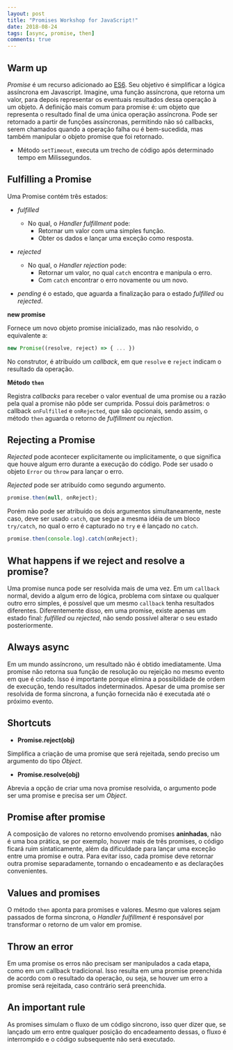```yaml
---
layout: post
title: "Promises Workshop for JavaScript!"
date: 2018-08-24
tags: [async, promise, then]
comments: true
---
```


## Warm up

_Promise_ é um recurso adicionado ao [ES6](https://tc39.github.io/ecma262/#sec-promise-objects).
Seu objetivo é simplificar a lógica assíncrona em Javascript. Imagine, uma função assíncrona, 
que retorna um valor, para depois representar os eventuais resultados dessa operação à 
um objeto. A definição mais comum para promise é: um objeto que representa o resultado final de 
uma única operação assíncrona. Pode ser retornado a partir de funções assíncronas, permitindo 
não só callbacks, serem chamados quando a operação falha ou é bem-sucedida, mas também manipular 
o objeto promise que foi retornado.

- Método `setTimeout`, executa um trecho de código após determinado tempo em Milissegundos.

## Fulfilling a Promise

Uma Promise contém três estados:

- _fulfilled_
  - No qual, o _Handler fulfillment_ pode:
    - Retornar um valor com uma simples função.
    - Obter os dados e lançar uma exceção como resposta.

- _rejected_
  - No qual, o _Handler rejection_ pode:
    - Retornar um valor, no qual `catch` encontra e manipula o erro.
    - Com `catch` encontrar o erro novamente ou um novo. 

- _pending_ é o estado, que aguarda a finalização para o estado _fulfilled_ ou _rejected_.

**new promise**

Fornece um novo objeto promise inicializado, mas não resolvido, o equivalente a:

```js
new Promise((resolve, reject) => { ... })
```

No construtor, é atribuído um _callback_, em que `resolve` e `reject` indicam o resultado
da operação.

**Método `then`** 

Registra _callbacks_ para receber o valor eventual de uma promise ou a razão pela qual 
a promise não pôde ser cumprida. Possui dois parâmetros: o callback `onFulfilled` e 
`onRejected`, que são opcionais, sendo assim, o método `then` aguarda o retorno de 
_fulfillment_ ou _rejection_.

## Rejecting a Promise

_Rejected_ pode acontecer explicitamente ou implicitamente, o que significa que houve
algum erro durante a execução do código. Pode ser usado o objeto `Error` ou `throw` 
para lançar o erro. 

_Rejected_ pode ser atribuído como segundo argumento.

```js
promise.then(null, onReject);
```

Porém não pode ser atribuído os dois argumentos simultaneamente, neste caso, 
deve ser usado `catch`, que segue a mesma idéia de um bloco `try/catch`, no 
qual o erro é capturado no `try` e é lançado no `catch`.

```js
promise.then(console.log).catch(onReject);
```

## What happens if we reject and resolve a promise?

Uma promise nunca pode ser resolvida mais de uma vez. Em um `callback` normal, 
devido a algum erro de lógica, problema com sintaxe ou qualquer outro erro simples, 
é possível que um mesmo `callback` tenha resultados diferentes. Diferentemente disso, 
em uma promise, existe apenas um estado final: _fulfilled_ ou _rejected_, não sendo 
possível alterar o seu estado posteriormente.

## Always async

Em um mundo assíncrono, um resultado não é obtido imediatamente. Uma promise não 
retorna sua função de resolução ou rejeição no mesmo evento em que é criado.
Isso é importante porque elimina a possibilidade de ordem de execução, tendo 
resultados indeterminados. Apesar de uma promise ser resolvida de forma síncrona,
a função fornecida não é executada até o próximo evento.

## Shortcuts

- **Promise.reject(obj)**

Simplifica a criação de uma promise que será rejeitada, sendo preciso um argumento 
do tipo _Object_.

- **Promise.resolve(obj)**

Abrevia a opção de criar uma nova promise resolvida, o argumento pode ser uma 
promise e precisa ser um _Object_.

## Promise after promise

A composição de valores no retorno envolvendo promises **aninhadas**, não é uma 
boa prática, se por exemplo, houver mais de três promises, o código ficará 
ruim sintaticamente, além da dificuldade para lançar uma exceção entre uma promise
e outra. Para evitar isso, cada promise deve retornar outra promise separadamente, 
tornando o encadeamento e as declarações convenientes.

## Values and promises

O método `then` aponta para promises e valores. Mesmo que valores sejam passados 
de forma síncrona, o _Handler fulfillment_  é responsável por transformar o retorno 
de um valor em promise. 

## Throw an error

Em uma promise os erros não precisam ser manipulados a cada etapa, como em um callback 
tradicional. Isso resulta em uma promise preenchida de acordo com o resultado da operação, 
ou seja, se houver um erro a promise será rejeitada, caso contrário será preenchida.

## An important rule

As promises simulam o fluxo de um código síncrono, isso quer dizer que, se lançado um erro 
entre qualquer posição do encadeamento dessas, o fluxo é interrompido e o código subsequente 
não será executado.
